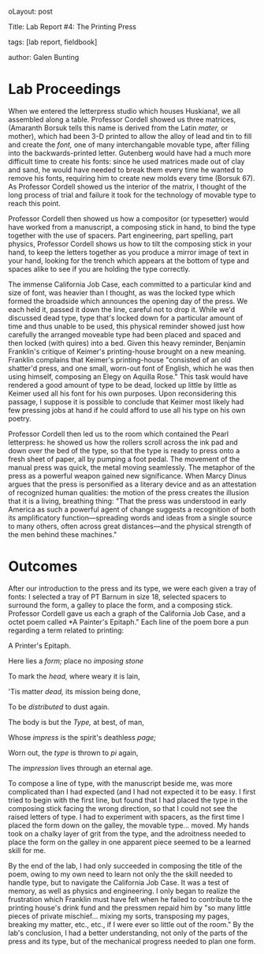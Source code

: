 oLayout: post

Title: Lab Report #4: The Printing Press

tags: [lab report, fieldbook]

author: Galen Bunting

# Lab Proceedings 

When we entered the letterpress studio which houses Huskiana!, we all assembled along a table. Professor Cordell showed us three matrices, 
(Amaranth Borsuk tells this name is derived from the Latin *mater,* or mother), which had been 3-D printed to allow the alloy of lead and tin 
to fill and create the *font,* one of many interchangable movable type, after filling into the backwards-printed letter. Gutenberg would have 
had a much more difficult time to create his fonts: since he used matrices made out of clay and sand, he would have needed to break them every 
time he wanted to remove his fonts, requiring him to create new molds every time (Borsuk 67). As Professor Cordell showed us the interior of the matrix, 
I thought of the long process of trial and failure it took for the technology of movable type to reach this point. 

Professor Cordell then showed us how a compositor (or typesetter) would have worked from a manuscript, a composing stick in hand, to bind 
the type together with the use of spacers. Part engineering, part spelling, part physics, Professor Cordell shows us how to tilt the composing stick 
in your hand, to keep the letters together as you produce a mirror image of text in your hand, looking for the trench which appears at the
bottom of type and spaces alike to see if you are holding the type correctly. 

The immense California Job Case, each committed to a particular kind and size of font, was heavier than I thought, as was the locked type 
which formed the broadside which announces the opening day of the press. We each held it, passed it down the line, careful not to drop it. 
While we'd discussed dead type, type that's locked down for a particular amount of time and thus unable to be used, this physical reminder 
showed just how carefully the arranged moveable type had been placed and spaced and then locked (with quires) into a bed. Given this heavy 
reminder, Benjamin Franklin's critique of Keimer's printing-house brought on a new meaning. Franklin complains that Keimer's printing-house
"consisted of an old shatter'd press, and one small, worn-out font of English, which he was then using himself, composing an Elegy on 
Aquilla Rose." This task would have rendered a good amount of type to be dead, locked up little by little as Keimer used all his font 
for his own purposes. Upon reconsidering this passage, I suppose it is possible to conclude that Keimer most likely had few pressing jobs 
at hand if he could afford to use all his type on his own poetry. 

Professor Cordell then led us to the room which contained the Pearl letterpress: he showed us how the rollers scroll across the ink pad 
and down over the bed of the type, so that the type is ready to press onto a fresh sheet of paper, all by pumping a foot pedal. 
The movement of the manual press was quick, the metal moving seamlessly. The metaphor of the press as a powerful weapon gained new 
significance. When Marcy Dinus argues that the press is personified as a literary device and as an attestation of  recognized human 
qualities: the motion of the press creates the illusion that it is a living, breathing thing: 
"That the press was understood in early America as such a powerful agent of change suggests a recognition of both its amplificatory 
function—spreading words and ideas from a single source to many others, often across great distances—and the physical strength of the 
men behind these machines." 

# Outcomes

After our introduction to the press and its type, we were each given a tray of fonts: I selected a tray of PT Barnum in size 18, 
selected spacers to surround the form, a galley to place the form, and a composing stick. Professor Cordell gave us each a graph of the
California Job Case, and a octet poem called *A Painter's Epitaph." Each line of the poem bore a pun regarding a term related to printing: 

A Printer's Epitaph. 

Here lies a *form;* place no *imposing stone*

To mark the *head,* where weary it is lain,

'Tis matter *dead,* its mission being done, 

To be *distributed* to dust again. 

The body is but the *Type,* at best, of man, 

Whose *impress* is the spirit's deathless *page;* 

Worn out, the *type* is thrown to *pi* again, 

The *impression* lives through an eternal age.


To compose a line of type, with the manuscript beside me, was more complicated than I had expected (and I had not expected it to be easy. 
I first tried to begin with the first line, but found that I had placed the type in the composing stick facing the wrong direction, so that
I could not see the raised letters of type. I had to experiment with spacers, as the first time I placed the form down on the galley, the 
movable type... moved. My hands took on a chalky layer of grit from the type, and the adroitness needed to place the form on the galley 
in one apparent piece seemed to be a learned skill for me.


By the end of the lab, I had only succeeded in composing the title of the poem, 
owing to my own need to learn not only the the skill needed to handle type, but to navigate the California Job Case. It was a test of memory, 
as well as physics and engineering. I only began to realize the frustration which Franklin must have felt when he failed to contribute to 
the printing house's drink fund and the pressmen repaid him by "so many little pieces of private mischief... mixing my sorts, transposing
my pages, breaking my matter, etc., etc., if I were ever so little out of the room." By the lab's conclusion, I had a better understanding, 
not only of the parts of the press and its type, but of the mechanical progress needed to plan one form. 

